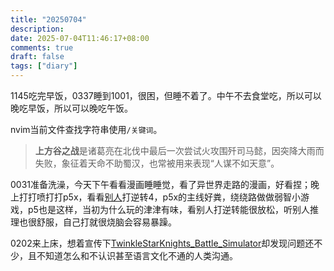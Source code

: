 ```yaml
---
title: "20250704"
description: 
date: 2025-07-04T11:46:17+08:00
comments: true
draft: false
tags: ["diary"]
---
```

1145吃完早饭，0337睡到1001，很困，但睡不着了。中午不去食堂吃，所以可以晚吃早饭，所以可以晚吃午饭。

nvim当前文件查找字符串使用`/关键词`。

> **上方谷之战**是诸葛亮在北伐中最后一次尝试火攻围歼司马懿，因突降大雨而失败，象征着天命不助蜀汉，也常被用来表现“人谋不如天意”。

0031准备洗澡，今天下午看看漫画睡睡觉，看了异世界走路的漫画，好看捏；晚上打打喷打打p5x，看看[别人](https://live.bilibili.com/398195?live_from=76001)打逆转4，p5x的主线好粪，绕绕路做做弱智小游戏，p5也是这样，当初为什么玩的津津有味，看别人打逆转能很放松，听别人推理也很舒服，自己打就很烧脑会容易暴躁。

0202来上床，想着宣传下[TwinkleStarKnights_Battle_Simulator](https://github.com/xxfttkx/TwinkleStarKnights_Battle_Simulator)却发现问题还不少，且不知道怎么和不认识甚至语言文化不通的人类沟通。
